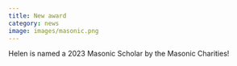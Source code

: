 ```yaml
---
title: New award
category: news
image: images/masonic.png
---
```


Helen is named a 2023 Masonic Scholar by the Masonic Charities! 